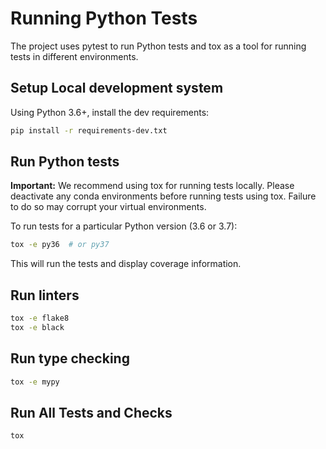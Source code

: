 # Running Python Tests

The project uses pytest to run Python tests and tox as a tool for running
tests in different environments.

## Setup Local development system

Using Python 3.6+, install the dev requirements:

```bash
pip install -r requirements-dev.txt
```

## Run Python tests

**Important:** We recommend using tox for running tests locally.
Please deactivate any conda environments before running
tests using tox. Failure to do so may corrupt your virtual environments.

To run tests for a particular Python version (3.6 or 3.7):

```bash
tox -e py36  # or py37
```

This will run the tests and display coverage information.

## Run linters

```bash
tox -e flake8
tox -e black
```

## Run type checking

```bash
tox -e mypy
```

## Run All Tests and Checks

```bash
tox
```
